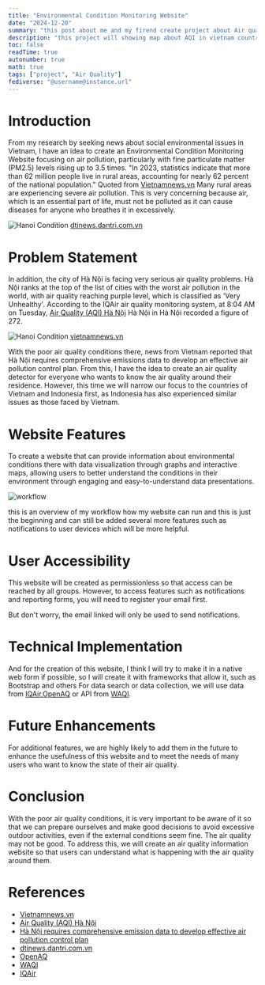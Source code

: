 ```yaml
---
title: "Environmental Condition Monitoring Website"
date: "2024-12-20"
summary: "this post about me and my firend create project about Air quality in vietnam"
description: "this project will showing map about AQI in vietnam country"
toc: false
readTime: true
autonumber: true
math: true
tags: ["project", "Air Quality"]
fediverse: "@username@instance.url"
---
```



# **Introduction**

From my research by seeking news about social environmental issues in Vietnam, I have an idea to create an Environmental Condition Monitoring Website focusing on air pollution, particularly with fine particulate matter (PM2.5) levels rising up to 3.5 times. "In 2023, statistics indicate that more than 62 million people live in rural areas, accounting for nearly 62 percent of the national population." Quoted from [Vietnamnews.vn](https://vietnamnews.vn/society/1690457/many-rural-areas-suffer-severe-air-pollution.html) Many rural areas are experiencing severe air pollution. This is very concerning because air, which is an essential part of life, must not be polluted as it can cause diseases for anyone who breathes it in excessively.

![Hanoi Condition](/hanoicondition.png) 
[dtinews.dantri.com.vn](https://dtinews.dantri.com.vn/news/air-pollution-in-hanoi-is-likely-to-persist-until-early-next-year-20241021215455120.html)

# **Problem Statement**

In addition, the city of Hà Nội is facing very serious air quality problems. Hà Nội ranks at the top of the list of cities with the worst air pollution in the world, with air quality reaching purple level, which is classified as 'Very Unhealthy'. According to the IQAir air quality monitoring system, at 8:04 AM on Tuesday, [Air Quality (AQI) Hà Nội](https://vietnamnews.vn/environment/1690054/air-quality-in-ha-noi-worst-in-the-world-today.html) Hà Nội in Hà Nội recorded a figure of 272.

![Hanoi Condition](/vietnamnews.png)
[vietnamnews.vn](https://vietnamnews.vn/environment/1666957/ha-noi-requires-comprehensive-emission-data-to-develop-effective-air-pollution-control-plan.html)

With the poor air quality conditions there, news from Vietnam reported that Hà Nội requires comprehensive emissions data to develop an effective air pollution control plan. From this, I have the idea to create an air quality detector for everyone who wants to know the air quality around their residence. However, this time we will narrow our focus to the countries of Vietnam and Indonesia first, as Indonesia has also experienced similar issues as those faced by Vietnam.

# **Website Features**

To create a website that can provide information about environmental conditions there with data visualization through graphs and interactive maps, allowing users to better understand the conditions in their environment through engaging and easy-to-understand data presentations.

![workflow](/workflow.png)

this is an overview of my workflow how my website can run and this is just the beginning and can still be added several more features such as notifications to user devices which will be more helpful. 

# **User Accessibility**

This website will be created as permissionless so that access can be reached by all groups. However, to access features such as notifications and reporting forms, you will need to register your email first.

But don't worry, the email linked will only be used to send notifications.

# **Technical Implementation**

And for the creation of this website, I think I will try to make it in a native web form if possible, so I will create it with frameworks that allow it, such as Bootstrap and others For data search or data collection, we will use data from [IQAir](https://www.iqair.com/world-air-quality-ranking?srsltid=AfmBOorLTiT88mpLbP8fCh_0R1WhqqnypxGKqHNta4IRFMM3IRBKrE2a),[OpenAQ](https://openaq.org/) or API from [WAQI](https://aqicn.org/api/).

# **Future Enhancements**

For additional features, we are highly likely to add them in the future to enhance the usefulness of this website and to meet the needs of many users who want to know the state of their air quality.

# **Conclusion**

With the poor air quality conditions, it is very important to be aware of it so that we can prepare ourselves and make good decisions to avoid excessive outdoor activities, even if the external conditions seem fine. The air quality may not be good. To address this, we will create an air quality information website so that users can understand what is happening with the air quality around them.

# **References**

* [Vietnamnews.vn](https://vietnamnews.vn/society/1690457/many-rural-areas-suffer-severe-air-pollution.html)
* [Air Quality (AQI) Hà Nội](https://vietnamnews.vn/environment/1690054/air-quality-in-ha-noi-worst-in-the-world-today.html)
* [Hà Nội requires comprehensive emission data to develop effective air pollution control plan](https://vietnamnews.vn/environment/1666957/ha-noi-requires-comprehensive-emission-data-to-develop-effective-air-pollution-control-plan.html)
* [dtinews.dantri.com.vn](https://dtinews.dantri.com.vn/news/air-pollution-in-hanoi-is-likely-to-persist-until-early-next-year-20241021215455120.html)
* [OpenAQ](https://openaq.org/)
* [WAQI](https://aqicn.org/api/)
* [IQAir](https://www.iqair.com/world-air-quality-ranking?srsltid=AfmBOorLTiT88mpLbP8fCh_0R1WhqqnypxGKqHNta4IRFMM3IRBKrE2a)